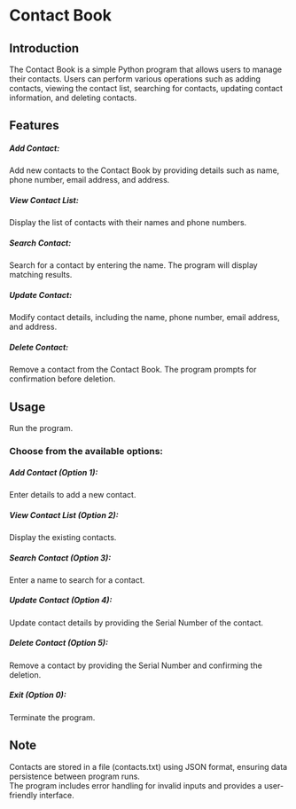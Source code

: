 # Contact Book
<h2>Introduction</h2>
The Contact Book is a simple Python program that allows users to manage their contacts. Users can perform various operations such as adding contacts, viewing the contact list, searching for contacts, updating contact information, and deleting contacts.

<h2>Features</h2>
<h5>Add Contact:</h5> Add new contacts to the Contact Book by providing details such as name, phone number, email address, and address.

<h5>View Contact List:</h5> Display the list of contacts with their names and phone numbers.

<h5>Search Contact:</h5> Search for a contact by entering the name. The program will display matching results.

<h5>Update Contact:</h5> Modify contact details, including the name, phone number, email address, and address.

<h5>Delete Contact:</h5> Remove a contact from the Contact Book. The program prompts for confirmation before deletion.

<h2>Usage</h2>
Run the program.<br>
<h3>Choose from the available options:</h3>
<h5>Add Contact (Option 1):</h5> Enter details to add a new contact.
<h5>View Contact List (Option 2):</h5> Display the existing contacts.
<h5>Search Contact (Option 3):</h5> Enter a name to search for a contact.
<h5>Update Contact (Option 4):</h5> Update contact details by providing the Serial Number of the contact.
<h5>Delete Contact (Option 5):</h5> Remove a contact by providing the Serial Number and confirming the deletion.
<h5>Exit (Option 0):</h5> Terminate the program.
<h2>Note</h2>
Contacts are stored in a file (contacts.txt) using JSON format, ensuring data persistence between program runs.<br>
The program includes error handling for invalid inputs and provides a user-friendly interface.